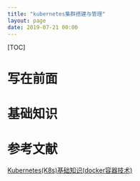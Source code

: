 ```yaml
---
title: "kubernetes集群搭建与管理"
layout: page
date: 2019-07-21 00:00
---
```

[TOC]

# 写在前面

# 基础知识



# 参考文献
[Kubernetes(K8s)基础知识(docker容器技术)](https://www.cnblogs.com/xiexj/p/9108020.html)